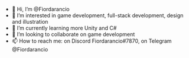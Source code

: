 - 👋 Hi, I’m @Fiordarancio
- 👀 I’m interested in game development, full-stack development, design and illustration
- 🌱 I’m currently learning more Unity and C#
- 💞️ I’m looking to collaborate on game development
- 📫 How to reach me: on Discord Fiordarancio#7870, on Telegram @Fiordarancio

<!---
Fiordarancio/Fiordarancio is a ✨ special ✨ repository because its `README.md` (this file) appears on your GitHub profile.
You can click the Preview link to take a look at your changes.
--->
